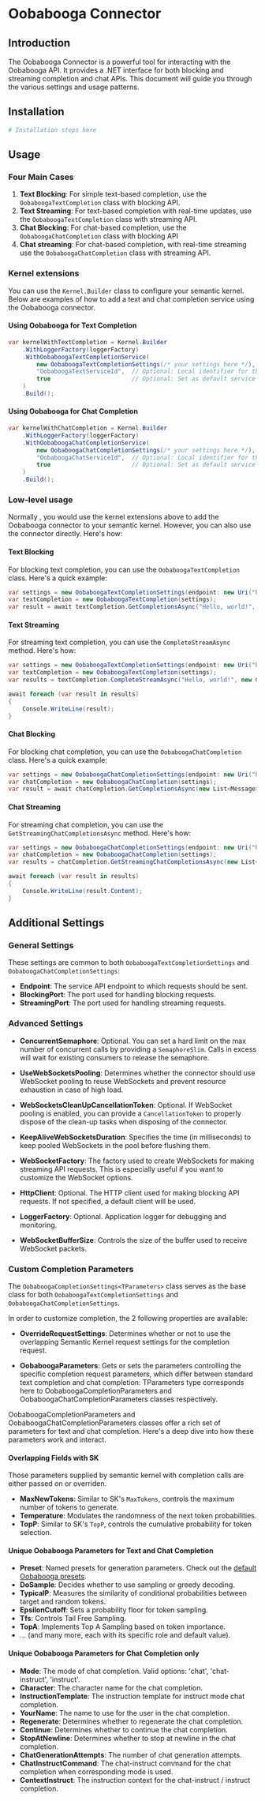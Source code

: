 # Oobabooga Connector

## Introduction
The Oobabooga Connector is a powerful tool for interacting with the Oobabooga API. It provides a .NET interface for both blocking and streaming completion and chat APIs. This document will guide you through the various settings and usage patterns.

## Installation
```bash
# Installation steps here
```

## Usage

### Four Main Cases

1. **Text Blocking**: For simple text-based completion, use the `OobaboogaTextCompletion` class with blocking API.
2. **Text Streaming**: For text-based completion with real-time updates, use the `OobaboogaTextCompletion` class with streaming API.
3. **Chat Blocking**: For chat-based completion, use the `OobaboogaChatCompletion` class with blocking API
3. **Chat streaming**: For chat-based completion, with real-time streaming use the `OobaboogaChatCompletion` class with streaming API.

### Kernel extensions

You can use the `Kernel.Builder` class to configure your semantic kernel. Below are examples of how to add a text and chat completion service using the Oobabooga connector.

#### Using Oobabooga for Text Completion

```csharp
var kernelWithTextCompletion = Kernel.Builder
    .WithLoggerFactory(loggerFactory)
    .WithOobaboogaTextCompletionService(
        new OobaboogaTextCompletionSettings(/* your settings here */),
        "OobaboogaTextServiceId",  // Optional: Local identifier for the AI service
        true                       // Optional: Set as default service
    )
    .Build();
```

#### Using Oobabooga for Chat Completion

```csharp
var kernelWithChatCompletion = Kernel.Builder
    .WithLoggerFactory(loggerFactory)
    .WithOobaboogaChatCompletionService(
        new OobaboogaChatCompletionSettings(/* your settings here */),
        "OobaboogaChatServiceId",  // Optional: Local identifier for the AI service
        true                       // Optional: Set as default service
    )
    .Build();
```

### Low-level usage

Normally , you would use the kernel extensions above to add the Oobabooga connector to your semantic kernel. However, you can also use the connector directly. Here's how:

#### Text Blocking
For blocking text completion, you can use the `OobaboogaTextCompletion` class. Here's a quick example:

```csharp
var settings = new OobaboogaTextCompletionSettings(endpoint: new Uri("http://localhost/"), blockingPort: 1234);
var textCompletion = new OobaboogaTextCompletion(settings);
var result = await textCompletion.GetCompletionsAsync("Hello, world!", new CompleteRequestSettings());
```

#### Text Streaming
For streaming text completion, you can use the `CompleteStreamAsync` method. Here's how:

```csharp
var settings = new OobaboogaTextCompletionSettings(endpoint: new Uri("http://localhost/"), streamingPort: 2345);
var textCompletion = new OobaboogaTextCompletion(settings);
var results = textCompletion.CompleteStreamAsync("Hello, world!", new CompleteRequestSettings());

await foreach (var result in results)
{
    Console.WriteLine(result);
}
```

#### Chat Blocking
For blocking chat completion, you can use the `OobaboogaChatCompletion` class. Here's a quick example:

```csharp
var settings = new OobaboogaChatCompletionSettings(endpoint: new Uri("http://localhost/"), blockingPort: 3456);
var chatCompletion = new OobaboogaChatCompletion(settings);
var result = await chatCompletion.GetCompletionsAsync(new List<Message> { new Message { Role = "user", Content = "Hello!" } }, new CompleteRequestSettings());
```

#### Chat Streaming
For streaming chat completion, you can use the `GetStreamingChatCompletionsAsync` method. Here's how:

```csharp
var settings = new OobaboogaChatCompletionSettings(endpoint: new Uri("http://localhost/"), streamingPort: 4567);
var chatCompletion = new OobaboogaChatCompletion(settings);
var results = chatCompletion.GetStreamingChatCompletionsAsync(new List<Message> { new Message { Role = "user", Content = "Hello!" } }, new CompleteRequestSettings());

await foreach (var result in results)
{
    Console.WriteLine(result.Content);
}
```



## Additional Settings

### General Settings

These settings are common to both `OobaboogaTextCompletionSettings` and `OobaboogaChatCompletionSettings`:

- **Endpoint**: The service API endpoint to which requests should be sent.
- **BlockingPort**: The port used for handling blocking requests.
- **StreamingPort**: The port used for handling streaming requests.

### Advanced Settings

- **ConcurrentSemaphore**: Optional. You can set a hard limit on the max number of concurrent calls by providing a `SemaphoreSlim`. Calls in excess will wait for existing consumers to release the semaphore.
  
- **UseWebSocketsPooling**: Determines whether the connector should use WebSocket pooling to reuse WebSockets and prevent resource exhaustion in case of high load.

- **WebSocketsCleanUpCancellationToken**: Optional. If WebSocket pooling is enabled, you can provide a `CancellationToken` to properly dispose of the clean-up tasks when disposing of the connector.

- **KeepAliveWebSocketsDuration**: Specifies the time (in milliseconds) to keep pooled WebSockets in the pool before flushing them.

- **WebSocketFactory**: The factory used to create WebSockets for making streaming API requests. This is especially useful if you want to customize the WebSocket options.

- **HttpClient**: Optional. The HTTP client used for making blocking API requests. If not specified, a default client will be used.

- **LoggerFactory**: Optional. Application logger for debugging and monitoring.

- **WebSocketBufferSize**: Controls the size of the buffer used to receive WebSocket packets.

### Custom Completion Parameters

The `OobaboogaCompletionSettings<TParameters>` class serves as the base class for both `OobaboogaTextCompletionSettings` and  `OobaboogaChatCompletionSettings`. 

In order to customize completion, the 2 following properties are available:

- **OverrideRequestSettings**: Determines whether or not to use the overlapping Semantic Kernel request settings for the completion request.

- **OobaboogaParameters**: Gets or sets the parameters controlling the specific completion request parameters, which differ between standard text completion and chat completion: TParameters type corresponds here to OobaboogaCompletionParameters and OobaboogaChatCompletionParameters classes respectively.

OobaboogaCompletionParameters and OobaboogaChatCompletionParameters classes offer a rich set of parameters for text and chat completion. Here's a deep dive into how these parameters work and interact.

#### Overlapping Fields with SK

Those parameters supplied by semantic kernel with completion calls are either passed on or overriden.

- **MaxNewTokens**: Similar to SK's `MaxTokens`, controls the maximum number of tokens to generate.
- **Temperature**: Modulates the randomness of the next token probabilities.
- **TopP**: Similar to SK's `TopP`, controls the cumulative probability for token selection.

#### Unique Oobabooga Parameters for Text and Chat Completion

- **Preset**: Named presets for generation parameters. Check out the [default Oobabooga presets](https://github.com/oobabooga/text-generation-webui/tree/main/presets).
- **DoSample**: Decides whether to use sampling or greedy decoding.
- **TypicalP**: Measures the similarity of conditional probabilities between target and random tokens.
- **EpsilonCutoff**: Sets a probability floor for token sampling.
- **Tfs**: Controls Tail Free Sampling.
- **TopA**: Implements Top A Sampling based on token importance.
- ... (and many more, each with its specific role and default value).


#### Unique Oobabooga Parameters for Chat Completion only

- **Mode**: The mode of chat completion. Valid options: 'chat', 'chat-instruct', 'instruct'.
- **Character**: The character name for the chat completion.
- **InstructionTemplate**: The instruction template for instruct mode chat completion.
- **YourName**: The name to use for the user in the chat completion.
- **Regenerate**: Determines whether to regenerate the chat completion.
- **Continue**: Determines whether to continue the chat completion.
- **StopAtNewline**: Determines whether to stop at newline in the chat completion.
- **ChatGenerationAttempts**: The number of chat generation attempts.
- **ChatInstructCommand**: The chat-instruct command for the chat completion when corresponding mode is used.
- **ContextInstruct**: The instruction context for the chat-instruct / instruct completion.
